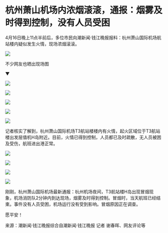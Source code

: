 # 杭州萧山机场内浓烟滚滚，通报：烟雾及时得到控制，没有人员受困

4月16日晚上11点半前后，多位市民向潮新闻·钱江晚报报料：杭州萧山国际机场航站楼内疑似发生火情，现场浓烟滚滚。

![](https://inews.gtimg.com/newsapp_bt/0/15778462458/1000)

不少网友也晒出现场图

▼

![](https://inews.gtimg.com/newsapp_bt/0/15778462459/1000)

![](https://inews.gtimg.com/newsapp_bt/0/15778462461/1000)

![](https://inews.gtimg.com/newsapp_bt/0/15778462473/1000)

![](https://inews.gtimg.com/newsapp_bt/0/15778462474/1000)

![](https://inews.gtimg.com/newsapp_bt/0/15778462476/1000)

记者核实了解到，杭州萧山国际机场T3航站楼楼内有火情，起火区域位于T3航站楼出发层值机H岛附近。目前，火情已得到控制，人员都已及时疏散，无人员被困及受伤，航班进出港正常。

![](https://inews.gtimg.com/newsapp_bt/0/15778462501/1000)

![](https://inews.gtimg.com/newsapp_bt/0/15778462502/1000)

![](https://inews.gtimg.com/newsapp_bt/0/15778462503/1000)

![](https://inews.gtimg.com/newsapp_bt/0/15778462525/1000)

刚刚，杭州萧山国际机场最新通报：杭州机场夜间，T3航站楼H岛出现冒烟现象，机场消防队2分钟内到达现场，烟雾及时得到控制。冒烟时，当天航班已经结束。事件没有人员受困，机场运行没有受到影响。冒烟原因正在调查。

愿平安！

来源：潮新闻·钱江晚报综合自潮新闻·钱江晚报 记者 谢春晖、网友评论等

